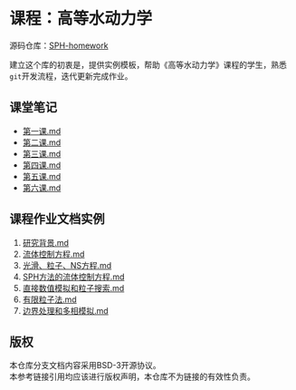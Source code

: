 # 课程：高等水动力学

源码仓库：[SPH-homework](https://github.com/zoziha/SPH-homework/tree/main)

建立这个库的初衷是，提供实例模板，帮助《高等水动力学》课程的学生，熟悉`git`开发流程，迭代更新完成作业。

## 课堂笔记

+ [第一课.md](./课堂笔记/第一课.md)
+ [第二课.md](./课堂笔记/第二课.md)
+ [第三课.md](./课堂笔记/第三课.md)
+ [第四课.md](./课堂笔记/第四课.md)
+ [第五课.md](./课堂笔记/第五课.md)
+ [第六课.md](./课堂笔记/第六课.md)

## 课程作业文档实例

1. [研究背景.md](./课程作业文档实例/研究背景.md)
2. [流体控制方程.md](./课程作业文档实例/流体控制方程.md)
3. [光滑、粒子、NS方程.md](./课程作业文档实例/光滑、粒子、NS方程.md)
4. [SPH方法的流体控制方程.md](./课程作业文档实例/SPH方法的流体控制方程.md)
5. [直接数值模拟和粒子搜索.md](课程作业文档实例/直接数值模拟和粒子搜索.md)
6. [有限粒子法.md](课程作业文档实例/有限粒子法.md)
7. [边界处理和多相模拟.md](课程作业文档实例/边界处理和多相模拟.md)

## 版权

本仓库分支文档内容采用BSD-3开源协议。  
本参考链接引用均应该进行版权声明，本仓库不为链接的有效性负责。
